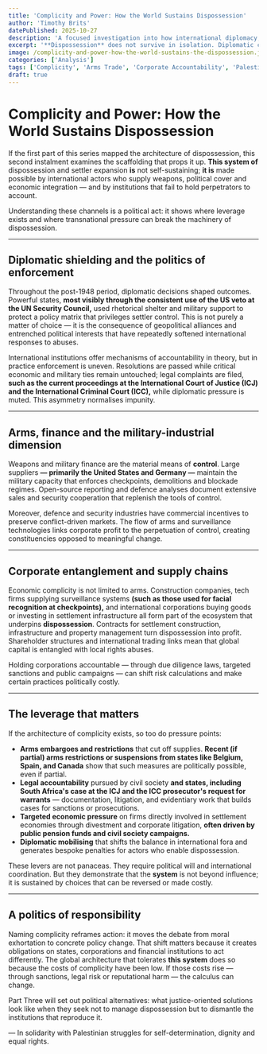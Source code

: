 ```yaml
---
title: 'Complicity and Power: How the World Sustains Dispossession'
author: 'Timothy Brits'
datePublished: 2025-10-27
description: 'A focused investigation into how international diplomacy, arms transfers, corporate ties and financial networks have enabled and prolonged Palestinian dispossession.'
excerpt: '**Dispossession** does not survive in isolation. Diplomatic cover, arms sales, corporate profit and international finance all help sustain a system of dispossession. This piece exposes those channels and names the forms of accountability that matter.'
image: /complicity-and-power-how-the-world-sustains-the-dispossession.jpg
categories: ['Analysis']
tags: ['Complicity', 'Arms Trade', 'Corporate Accountability', 'Palestine', 'International Law']
draft: true
---
```


# Complicity and Power: How the World Sustains Dispossession

If the first part of this series mapped the architecture of dispossession, this second instalment examines the scaffolding that props it up. **This system of** dispossession and settler expansion **is** not self-sustaining; **it is** made possible by international actors who supply weapons, political cover and economic integration — and by institutions that fail to hold perpetrators to account.

Understanding these channels is a political act: it shows where leverage exists and where transnational pressure can break the machinery of dispossession.

---

## Diplomatic shielding and the politics of enforcement

Throughout the post-1948 period, diplomatic decisions shaped outcomes. Powerful states, **most visibly through the consistent use of the US veto at the UN Security Council,** used rhetorical shelter and military support to protect a policy matrix that privileges settler control. This is not purely a matter of choice — it is the consequence of geopolitical alliances and entrenched political interests that have repeatedly softened international responses to abuses.

International institutions offer mechanisms of accountability in theory, but in practice enforcement is uneven. Resolutions are passed while critical economic and military ties remain untouched; legal complaints are filed, **such as the current proceedings at the International Court of Justice (ICJ) and the International Criminal Court (ICC),** while diplomatic pressure is muted. This asymmetry normalises impunity.

---

## Arms, finance and the military-industrial dimension

Weapons and military finance are the material means of **control**. Large suppliers **— primarily the United States and Germany —** maintain the military capacity that enforces checkpoints, demolitions and blockade regimes. Open-source reporting and defence analyses document extensive sales and security cooperation that replenish the tools of control.

Moreover, defence and security industries have commercial incentives to preserve conflict-driven markets. The flow of arms and surveillance technologies links corporate profit to the perpetuation of control, creating constituencies opposed to meaningful change.

---

## Corporate entanglement and supply chains

Economic complicity is not limited to arms. Construction companies, tech firms supplying surveillance systems **(such as those used for facial recognition at checkpoints),** and international corporations buying goods or investing in settlement infrastructure all form part of the ecosystem that underpins **dispossession**. Contracts for settlement construction, infrastructure and property management turn dispossession into profit. Shareholder structures and international trading links mean that global capital is entangled with local rights abuses.

Holding corporations accountable — through due diligence laws, targeted sanctions and public campaigns — can shift risk calculations and make certain practices politically costly.

---

## The leverage that matters

If the architecture of complicity exists, so too do pressure points:

- **Arms embargoes and restrictions** that cut off supplies. **Recent (if partial) arms restrictions or suspensions from states like Belgium, Spain, and Canada** show that such measures are politically possible, even if partial.
- **Legal accountability** pursued by civil society **and states, including South Africa's case at the ICJ and the ICC prosecutor's request for warrants** — documentation, litigation, and evidentiary work that builds cases for sanctions or prosecutions.
- **Targeted economic pressure** on firms directly involved in settlement economies through divestment and corporate litigation, **often driven by public pension funds and civil society campaigns.**
- **Diplomatic mobilising** that shifts the balance in international fora and generates bespoke penalties for actors who enable dispossession.

These levers are not panaceas. They require political will and international coordination. But they demonstrate that the **system** is not beyond influence; it is sustained by choices that can be reversed or made costly.

---

## A politics of responsibility

Naming complicity reframes action: it moves the debate from moral exhortation to concrete policy change. That shift matters because it creates obligations on states, corporations and financial institutions to act differently. The global architecture that tolerates **this system** does so because the costs of complicity have been low. If those costs rise — through sanctions, legal risk or reputational harm — the calculus can change.

Part Three will set out political alternatives: what justice-oriented solutions look like when they seek not to manage dispossession but to dismantle the institutions that reproduce it.

— In solidarity with Palestinian struggles for self-determination, dignity and equal rights.
